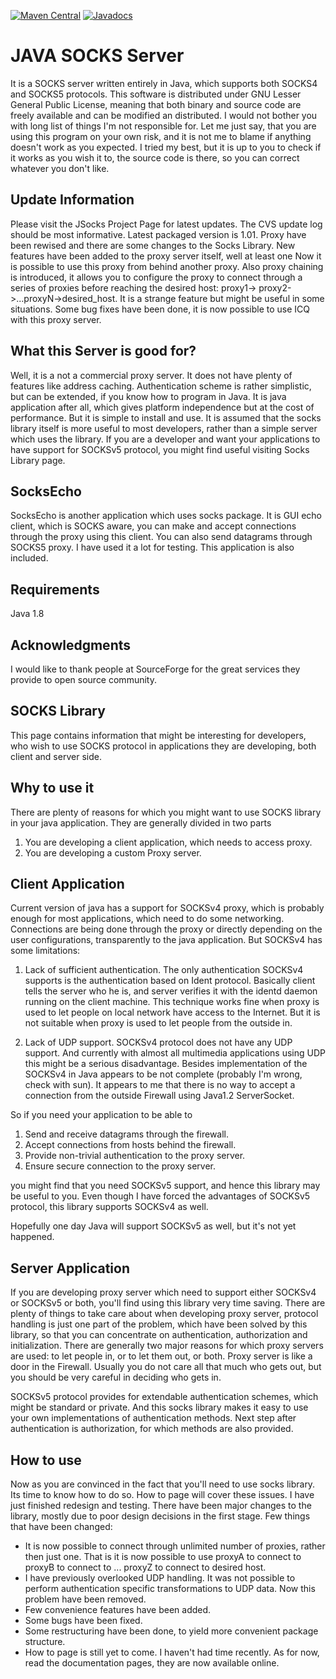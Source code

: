 [![Maven Central](https://maven-badges.herokuapp.com/maven-central/jitsi/jsocks/badge.svg)](https://search.maven.org/artifact/jitsi/jsocks)
[![Javadocs](http://javadoc.io/badge/jitsi/jsocks.svg)](http://javadoc.io/doc/jitsi/jsocks)


# JAVA SOCKS Server
It is a SOCKS server written entirely in Java, which supports both SOCKS4 and SOCKS5 protocols. This software is distributed under GNU Lesser General Public License, meaning that both binary and source code are freely available and can be modified an distributed.
I would not bother you with long list of things I'm not responsible for. Let me just say, that you are using this program on your own risk, and it is not me to blame if anything doesn't work as you expected. I tried my best, but it is up to you to check if it works as you wish it to, the source code is there, so you can correct whatever you don't like.

## Update Information
Please visit the JSocks Project Page for latest updates. The CVS update log should be most informative.
Latest packaged version is 1.01. Proxy have been rewised and there are some changes to the Socks Library. New features have been added to the proxy server itself, well at least one
Now it is possible to use this proxy from behind another proxy.
Also proxy chaining is introduced, it allows you to configure the proxy to connect through a series of proxies before reaching the desired host: proxy1-> proxy2->...proxyN->desired_host. It is a strange feature but might be useful in some situations.
Some bug fixes have been done, it is now possible to use ICQ with this proxy server.

## What this Server is good for?
Well, it is a not a commercial proxy server. It does not have plenty of features like address caching. Authentication scheme is rather simplistic, but can be extended, if you know how to program in Java. It is java application after all, which gives platform independence but at the cost of performance. But it is simple to install and use.
It is assumed that the socks library itself is more useful to most developers, rather than a simple server which uses the library. If you are a developer and want your applications to have support for SOCKSv5 protocol, you might find useful visiting Socks Library page.

## SocksEcho
SocksEcho is another application which uses socks package. It is GUI echo client, which is SOCKS aware, you can make and accept connections through the proxy using this client. You can also send datagrams through SOCKS5 proxy. I have used it a lot for testing. This application is also included.

## Requirements
Java 1.8
 
## Acknowledgments
I would like to thank people at SourceForge for the great services they provide to open source community.


SOCKS Library
-------------
This page contains information that might be interesting for developers, who wish to use SOCKS protocol in applications they are developing, both client and server side.

## Why to use it
There are plenty of reasons for which you might want to use SOCKS library in your java application. They are generally divided in two parts
1. You are developing a client application, which needs to access proxy.
2. You are developing a custom Proxy server.

## Client Application
Current version of java has a support for SOCKSv4 proxy, which is probably enough for most applications, which need to do some networking. Connections are being done through the proxy or directly depending on the user configurations, transparently to the java application. But SOCKSv4 has some limitations:

1. Lack of sufficient authentication.
The only authentication SOCKSv4 supports is the authentication based on Ident protocol. Basically client tells the server who he is, and server verifies it with the identd daemon running on the client machine. This technique works fine when proxy is used to let people on local network have access to the Internet. But it is not suitable when proxy is used to let people from the outside in.

2. Lack of UDP support.
SOCKSv4 protocol does not have any UDP support. And currently with almost all multimedia applications using UDP this might be a serious disadvantage.
Besides implementation of the SOCKSv4 in Java appears to be not complete (probably I'm wrong, check with sun). It appears to me that there is no way to accept a connection from the outside Firewall using Java1.2 ServerSocket.

So if you need your application to be able to
1. Send and receive datagrams through the firewall.
2. Accept connections from hosts behind the firewall.
3. Provide non-trivial authentication to the proxy server.
4. Ensure secure connection to the proxy server.

you might find that you need SOCKSv5 support, and hence this library may be useful to you. Even though I have forced the advantages of SOCKSv5 protocol, this library supports SOCKSv4 as well.

Hopefully one day Java will support SOCKSv5 as well, but it's not yet happened.

## Server Application
If you are developing proxy server which need to support either SOCKSv4 or SOCKSv5 or both, you'll find using this library very time saving. There are plenty of things to take care about when developing proxy server, protocol handling is just one part of the problem, which have been solved by this library, so that you can concentrate on authentication, authorization and initialization.
There are generally two major reasons for which proxy servers are used: to let people in, or to let them out, or both. Proxy server is like a door in the Firewall. Usually you do not care all that much who gets out, but you should be very careful in deciding who gets in.

SOCKSv5 protocol provides for extendable authentication schemes, which might be standard or private. And this socks library makes it easy to use your own implementations of authentication methods. Next step after authentication is authorization, for which methods are also provided.

## How to use
Now as you are convinced in the fact that you'll need to use socks library. Its time to know how to do so.
How to page will cover these issues.
I have just finished redesign and testing. There have been major changes to the library, mostly due to poor design decisions in the first stage. Few things that have been changed:

- It is now possible to connect through unlimited number of proxies, rather then just one. That is it is now possible to use proxyA to connect to proxyB to connect to ... proxyZ to connect to desired host.
- I have previously overlooked UDP handling. It was not possible to perform authentication specific transformations to UDP data. Now this problem have been removed.
- Few convenience features have been added.
- Some bugs have been fixed.
- Some restructuring have been done, to yield more convenient package structure.
- How to page is still yet to come. I haven't had time recently. As for now, read the documentation pages, they are now available online.
